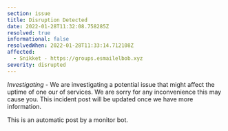 ```yaml
---
section: issue
title: Disruption Detected
date: 2022-01-28T11:32:08.758285Z
resolved: true
informational: false
resolvedWhen: 2022-01-28T11:33:14.712108Z
affected:
  - Snikket - https://groups.esmailelbob.xyz
severity: disrupted
---
```

*Investigating* - We are investigating a potential issue that might affect the uptime of one our of services. We are sorry for any inconvenience this may cause you. This incident post will be updated once we have more information.

This is an automatic post by a monitor bot.
        